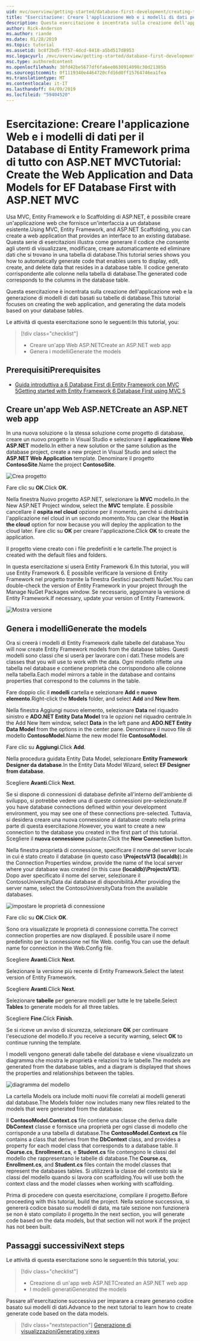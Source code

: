 ```yaml
---
uid: mvc/overview/getting-started/database-first-development/creating-the-web-application
title: "Esercitazione: Creare l'applicazione Web e i modelli di dati per il Database di Entity Framework prima di tutto con ASP.NET MVC"
description: Questa esercitazione è incentrata sulla creazione dell'applicazione web e la generazione di modelli di dati basati su tabelle di database.
author: Rick-Anderson
ms.author: riande
ms.date: 01/28/2019
ms.topic: tutorial
ms.assetid: bc8f2bd5-ff57-4dcd-8418-a5bd517d8953
msc.legacyurl: /mvc/overview/getting-started/database-first-development/creating-the-web-application
msc.type: authoredcontent
ms.openlocfilehash: 30fd42be5677df6fa6ee0630914098c30d21385b
ms.sourcegitcommit: 0f1119340e4464720cfd16d0ff15764746ea1fea
ms.translationtype: MT
ms.contentlocale: it-IT
ms.lasthandoff: 04/09/2019
ms.locfileid: "59404520"
---
```

# <a name="tutorial-create-the-web-application-and-data-models-for-ef-database-first-with-aspnet-mvc"></a><span data-ttu-id="6d492-103">Esercitazione: Creare l'applicazione Web e i modelli di dati per il Database di Entity Framework prima di tutto con ASP.NET MVC</span><span class="sxs-lookup"><span data-stu-id="6d492-103">Tutorial: Create the Web Application and Data Models for EF Database First with ASP.NET MVC</span></span>

 <span data-ttu-id="6d492-104">Usa MVC, Entity Framework e lo Scaffolding di ASP.NET, è possibile creare un'applicazione web che fornisce un'interfaccia a un database esistente.</span><span class="sxs-lookup"><span data-stu-id="6d492-104">Using MVC, Entity Framework, and ASP.NET Scaffolding, you can create a web application that provides an interface to an existing database.</span></span> <span data-ttu-id="6d492-105">Questa serie di esercitazioni illustra come generare il codice che consente agli utenti di visualizzare, modificare, creare automaticamente ed eliminare dati che si trovano in una tabella di database.</span><span class="sxs-lookup"><span data-stu-id="6d492-105">This tutorial series shows you how to automatically generate code that enables users to display, edit, create, and delete data that resides in a database table.</span></span> <span data-ttu-id="6d492-106">Il codice generato corrispondente alle colonne nella tabella di database.</span><span class="sxs-lookup"><span data-stu-id="6d492-106">The generated code corresponds to the columns in the database table.</span></span>

<span data-ttu-id="6d492-107">Questa esercitazione è incentrata sulla creazione dell'applicazione web e la generazione di modelli di dati basati su tabelle di database.</span><span class="sxs-lookup"><span data-stu-id="6d492-107">This tutorial focuses on creating the web application, and generating the data models based on your database tables.</span></span>

<span data-ttu-id="6d492-108">Le attività di questa esercitazione sono le seguenti:</span><span class="sxs-lookup"><span data-stu-id="6d492-108">In this tutorial, you:</span></span>

> [!div class="checklist"]
> * <span data-ttu-id="6d492-109">Creare un'app Web ASP.NET</span><span class="sxs-lookup"><span data-stu-id="6d492-109">Create an ASP.NET web app</span></span>
> * <span data-ttu-id="6d492-110">Genera i modelli</span><span class="sxs-lookup"><span data-stu-id="6d492-110">Generate the models</span></span>

## <a name="prerequisites"></a><span data-ttu-id="6d492-111">Prerequisiti</span><span class="sxs-lookup"><span data-stu-id="6d492-111">Prerequisites</span></span>

* [<span data-ttu-id="6d492-112">Guida introduttiva a 6 Database First di Entity Framework con MVC 5</span><span class="sxs-lookup"><span data-stu-id="6d492-112">Getting started with Entity Framework 6 Database First using MVC 5</span></span>](setting-up-database.md)

## <a name="create-an-aspnet-web-app"></a><span data-ttu-id="6d492-113">Creare un'app Web ASP.NET</span><span class="sxs-lookup"><span data-stu-id="6d492-113">Create an ASP.NET web app</span></span>

<span data-ttu-id="6d492-114">In una nuova soluzione o la stessa soluzione come progetto di database, creare un nuovo progetto in Visual Studio e selezionare il **applicazione Web ASP.NET** modello.</span><span class="sxs-lookup"><span data-stu-id="6d492-114">In either a new solution or the same solution as the database project, create a new project in Visual Studio and select the **ASP.NET Web Application** template.</span></span> <span data-ttu-id="6d492-115">Denominare il progetto **ContosoSite**.</span><span class="sxs-lookup"><span data-stu-id="6d492-115">Name the project **ContosoSite**.</span></span>

![Crea progetto](creating-the-web-application/_static/image1.png)

<span data-ttu-id="6d492-117">Fare clic su **OK**.</span><span class="sxs-lookup"><span data-stu-id="6d492-117">Click **OK**.</span></span>

<span data-ttu-id="6d492-118">Nella finestra Nuovo progetto ASP.NET, selezionare la **MVC** modello.</span><span class="sxs-lookup"><span data-stu-id="6d492-118">In the New ASP.NET Project window, select the **MVC** template.</span></span> <span data-ttu-id="6d492-119">È possibile cancellare il **ospita nel cloud** opzione per il momento, perché si distribuirà l'applicazione nel cloud in un secondo momento.</span><span class="sxs-lookup"><span data-stu-id="6d492-119">You can clear the **Host in the cloud** option for now because you will deploy the application to the cloud later.</span></span> <span data-ttu-id="6d492-120">Fare clic su **OK** per creare l'applicazione.</span><span class="sxs-lookup"><span data-stu-id="6d492-120">Click **OK** to create the application.</span></span>

<span data-ttu-id="6d492-121">Il progetto viene creato con i file predefiniti e le cartelle.</span><span class="sxs-lookup"><span data-stu-id="6d492-121">The project is created with the default files and folders.</span></span>

<span data-ttu-id="6d492-122">In questa esercitazione si userà Entity Framework 6.</span><span class="sxs-lookup"><span data-stu-id="6d492-122">In this tutorial, you will use Entity Framework 6.</span></span> <span data-ttu-id="6d492-123">È possibile verificare la versione di Entity Framework nel progetto tramite la finestra Gestisci pacchetti NuGet.</span><span class="sxs-lookup"><span data-stu-id="6d492-123">You can double-check the version of Entity Framework in your project through the Manage NuGet Packages window.</span></span> <span data-ttu-id="6d492-124">Se necessario, aggiornare la versione di Entity Framework.</span><span class="sxs-lookup"><span data-stu-id="6d492-124">If necessary, update your version of Entity Framework.</span></span>

![Mostra versione](creating-the-web-application/_static/image3.png)

## <a name="generate-the-models"></a><span data-ttu-id="6d492-126">Genera i modelli</span><span class="sxs-lookup"><span data-stu-id="6d492-126">Generate the models</span></span>

<span data-ttu-id="6d492-127">Ora si creerà i modelli di Entity Framework dalle tabelle del database.</span><span class="sxs-lookup"><span data-stu-id="6d492-127">You will now create Entity Framework models from the database tables.</span></span> <span data-ttu-id="6d492-128">Questi modelli sono classi che si userà per lavorare con i dati.</span><span class="sxs-lookup"><span data-stu-id="6d492-128">These models are classes that you will use to work with the data.</span></span> <span data-ttu-id="6d492-129">Ogni modello riflette una tabella nel database e contiene proprietà che corrispondono alle colonne nella tabella.</span><span class="sxs-lookup"><span data-stu-id="6d492-129">Each model mirrors a table in the database and contains properties that correspond to the columns in the table.</span></span>

<span data-ttu-id="6d492-130">Fare doppio clic il **modelli** cartella e selezionare **Add** e **nuovo elemento**.</span><span class="sxs-lookup"><span data-stu-id="6d492-130">Right-click the **Models** folder, and select **Add** and **New Item**.</span></span>

<span data-ttu-id="6d492-131">Nella finestra Aggiungi nuovo elemento, selezionare **Data** nel riquadro sinistro e **ADO.NET Entity Data Model** tra le opzioni nel riquadro centrale.</span><span class="sxs-lookup"><span data-stu-id="6d492-131">In the Add New Item window, select **Data** in the left pane and **ADO.NET Entity Data Model** from the options in the center pane.</span></span> <span data-ttu-id="6d492-132">Denominare il nuovo file di modello **ContosoModel**.</span><span class="sxs-lookup"><span data-stu-id="6d492-132">Name the new model file **ContosoModel**.</span></span>

<span data-ttu-id="6d492-133">Fare clic su **Aggiungi**.</span><span class="sxs-lookup"><span data-stu-id="6d492-133">Click **Add**.</span></span>

<span data-ttu-id="6d492-134">Nella procedura guidata Entity Data Model, selezionare **Entity Framework Designer da database**.</span><span class="sxs-lookup"><span data-stu-id="6d492-134">In the Entity Data Model Wizard, select **EF Designer from database**.</span></span>

<span data-ttu-id="6d492-135">Scegliere **Avanti**.</span><span class="sxs-lookup"><span data-stu-id="6d492-135">Click **Next**.</span></span>

<span data-ttu-id="6d492-136">Se si dispone di connessioni di database definite all'interno dell'ambiente di sviluppo, si potrebbe vedere una di queste connessioni pre-selezionate.</span><span class="sxs-lookup"><span data-stu-id="6d492-136">If you have database connections defined within your development environment, you may see one of these connections pre-selected.</span></span> <span data-ttu-id="6d492-137">Tuttavia, si desidera creare una nuova connessione al database creato nella prima parte di questa esercitazione.</span><span class="sxs-lookup"><span data-stu-id="6d492-137">However, you want to create a new connection to the database you created in the first part of this tutorial.</span></span> <span data-ttu-id="6d492-138">Scegliere il **nuova connessione** pulsante.</span><span class="sxs-lookup"><span data-stu-id="6d492-138">Click the **New Connection** button.</span></span>

<span data-ttu-id="6d492-139">Nella finestra proprietà di connessione, specificare il nome del server locale in cui è stato creato il database (in questo caso **\ProjectsV13 (localdb)**).</span><span class="sxs-lookup"><span data-stu-id="6d492-139">In the Connection Properties window, provide the name of the local server where your database was created (in this case **(localdb)\ProjectsV13**).</span></span> <span data-ttu-id="6d492-140">Dopo aver specificato il nome del server, selezionare il ContosoUniversityData dai database di disponibilità.</span><span class="sxs-lookup"><span data-stu-id="6d492-140">After providing the server name, select the ContosoUniversityData from the available databases.</span></span>

![impostare le proprietà di connessione](creating-the-web-application/_static/image8.png)

<span data-ttu-id="6d492-142">Fare clic su **OK**.</span><span class="sxs-lookup"><span data-stu-id="6d492-142">Click **OK**.</span></span>

<span data-ttu-id="6d492-143">Sono ora visualizzate le proprietà di connessione corretta.</span><span class="sxs-lookup"><span data-stu-id="6d492-143">The correct connection properties are now displayed.</span></span> <span data-ttu-id="6d492-144">È possibile usare il nome predefinito per la connessione nel file Web. config.</span><span class="sxs-lookup"><span data-stu-id="6d492-144">You can use the default name for connection in the Web.Config file.</span></span>

<span data-ttu-id="6d492-145">Scegliere **Avanti**.</span><span class="sxs-lookup"><span data-stu-id="6d492-145">Click **Next**.</span></span>

<span data-ttu-id="6d492-146">Selezionare la versione più recente di Entity Framework.</span><span class="sxs-lookup"><span data-stu-id="6d492-146">Select the latest version of Entity Framework.</span></span>

<span data-ttu-id="6d492-147">Scegliere **Avanti**.</span><span class="sxs-lookup"><span data-stu-id="6d492-147">Click **Next**.</span></span>

<span data-ttu-id="6d492-148">Selezionare **tabelle** per generare modelli per tutte le tre tabelle.</span><span class="sxs-lookup"><span data-stu-id="6d492-148">Select **Tables** to generate models for all three tables.</span></span>

<span data-ttu-id="6d492-149">Scegliere **Fine**.</span><span class="sxs-lookup"><span data-stu-id="6d492-149">Click **Finish**.</span></span>

<span data-ttu-id="6d492-150">Se si riceve un avviso di sicurezza, selezionare **OK** per continuare l'esecuzione del modello.</span><span class="sxs-lookup"><span data-stu-id="6d492-150">If you receive a security warning, select **OK** to continue running the template.</span></span>

<span data-ttu-id="6d492-151">I modelli vengono generati dalle tabelle del database e viene visualizzato un diagramma che mostra le proprietà e relazioni tra le tabelle.</span><span class="sxs-lookup"><span data-stu-id="6d492-151">The models are generated from the database tables, and a diagram is displayed that shows the properties and relationships between the tables.</span></span>

![diagramma del modello](creating-the-web-application/_static/image11.png)

<span data-ttu-id="6d492-153">La cartella Models ora include molti nuovi file correlati ai modelli generati dal database.</span><span class="sxs-lookup"><span data-stu-id="6d492-153">The Models folder now includes many new files related to the models that were generated from the database.</span></span>

<span data-ttu-id="6d492-154">Il **ContosoModel.Context.cs** file contiene una classe che deriva dalle **DbContext** classe e fornisce una proprietà per ogni classe di modello che corrisponde a una tabella di database.</span><span class="sxs-lookup"><span data-stu-id="6d492-154">The **ContosoModel.Context.cs** file contains a class that derives from the **DbContext** class, and provides a property for each model class that corresponds to a database table.</span></span> <span data-ttu-id="6d492-155">Il **Course.cs**, **Enrollment.cs**, e **Student.cs** file contengono le classi del modello che rappresentano le tabelle di database.</span><span class="sxs-lookup"><span data-stu-id="6d492-155">The **Course.cs**, **Enrollment.cs**, and **Student.cs** files contain the model classes that represent the databases tables.</span></span> <span data-ttu-id="6d492-156">Si utilizzerà la classe del contesto sia le classi del modello quando si lavora con scaffolding.</span><span class="sxs-lookup"><span data-stu-id="6d492-156">You will use both the context class and the model classes when working with scaffolding.</span></span>

<span data-ttu-id="6d492-157">Prima di procedere con questa esercitazione, compilare il progetto.</span><span class="sxs-lookup"><span data-stu-id="6d492-157">Before proceeding with this tutorial, build the project.</span></span> <span data-ttu-id="6d492-158">Nella sezione successiva, si genererà codice basato su modelli di data, ma tale sezione non funzionerà se non è stato compilato il progetto.</span><span class="sxs-lookup"><span data-stu-id="6d492-158">In the next section, you will generate code based on the data models, but that section will not work if the project has not been built.</span></span>

## <a name="next-steps"></a><span data-ttu-id="6d492-159">Passaggi successivi</span><span class="sxs-lookup"><span data-stu-id="6d492-159">Next steps</span></span>

<span data-ttu-id="6d492-160">Le attività di questa esercitazione sono le seguenti:</span><span class="sxs-lookup"><span data-stu-id="6d492-160">In this tutorial, you:</span></span>

> [!div class="checklist"]
> * <span data-ttu-id="6d492-161">Creazione di un'app web ASP.NET</span><span class="sxs-lookup"><span data-stu-id="6d492-161">Created an ASP.NET web app</span></span>
> * <span data-ttu-id="6d492-162">I modelli generati</span><span class="sxs-lookup"><span data-stu-id="6d492-162">Generated the models</span></span>

<span data-ttu-id="6d492-163">Passare all'esercitazione successiva per imparare a creare generano codice basato sui modelli di dati.</span><span class="sxs-lookup"><span data-stu-id="6d492-163">Advance to the next tutorial to learn how to create generate code based on the data models.</span></span>
> [!div class="nextstepaction"]
> [<span data-ttu-id="6d492-164">Generazione di visualizzazioni</span><span class="sxs-lookup"><span data-stu-id="6d492-164">Generating views</span></span>](generating-views.md)
